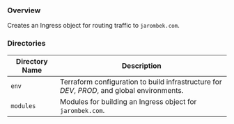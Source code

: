 ### Overview

Creates an Ingress object for routing traffic to `jarombek.com`.

### Directories

| Directory Name    | Description                                                                                     |
|-------------------|-------------------------------------------------------------------------------------------------|
| `env`             | Terraform configuration to build infrastructure for *DEV*, *PROD*, and global environments.     |
| `modules`         | Modules for building an Ingress object for `jarombek.com`.                                      |